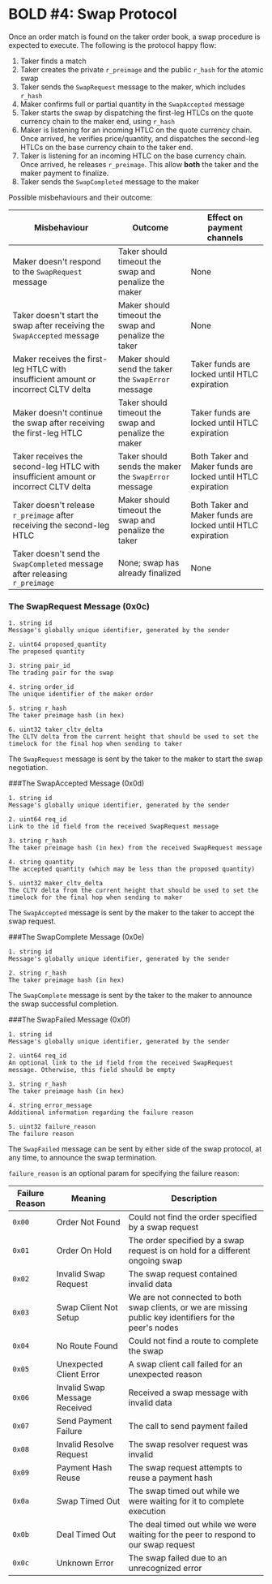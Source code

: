 # BOLD #4: Swap Protocol

Once an order match is found on the taker order book, a swap procedure is expected to execute. The following is the protocol happy flow: 

1. Taker finds a match
2. Taker creates the private `r_preimage` and the public `r_hash` for the atomic swap
3. Taker sends the `SwapRequest` message to the maker, which includes `r_hash`
4. Maker confirms full or partial quantity in the `SwapAccepted` message
5. Taker starts the swap by dispatching the first-leg HTLCs on the quote currency chain to the maker end, using `r_hash`
6. Maker is listening for an incoming HTLC on the quote currency chain. Once arrived, he verifies price/quantity, and dispatches the second-leg HTLCs on the base currency chain to the taker end.
7. Taker is listening for an incoming HTLC on the base currency chain. Once arrived, he releases `r_preimage`. This allow **both** the taker and the maker payment to finalize.
9. Taker sends the `SwapCompleted` message to the maker

Possible misbehaviours and their outcome:

| Misbehaviour                                                                        | Outcome                                               | Effect on payment channels 
|-------------------------------------------------------------------------------------|-------------------------------------------------------|------------------------------------------------------------|
| Maker doesn't respond to the `SwapRequest` message                                  | Taker should timeout the swap and penalize the maker  | None                                                       |
| Taker doesn't start the swap after receiving the `SwapAccepted` message             | Maker should timeout the swap and penalize the taker  | None                                                       |
| Maker receives the first-leg HTLC with insufficient amount or incorrect CLTV delta  | Maker should send the taker the `SwapError` message   | Taker funds are locked until HTLC expiration               |
| Maker doesn't continue the swap after receiving the first-leg HTLC                  | Taker should timeout the swap and penalize the maker  | Taker funds are locked until HTLC expiration               |
| Taker receives the second-leg HTLC with insufficient amount or incorrect CLTV delta | Taker should sends the maker the `SwapError` message  | Both Taker and Maker funds are locked until HTLC expiration|
| Taker doesn't release `r_preimage` after receiving the second-leg HTLC              | Maker should timeout the swap and penalize the taker  | Both Taker and Maker funds are locked until HTLC expiration|
| Taker doesn't send the `SwapCompleted` message after releasing `r_preimage`         | None; swap has already finalized                      | None                                                       |

### The SwapRequest Message (0x0c)

	1. string id
	Message's globally unique identifier, generated by the sender 

    2. uint64 proposed_quantity
    The proposed quantity

    3. string pair_id
    The trading pair for the swap

    4. string order_id
    The unique identifier of the maker order

	5. string r_hash
	The taker preimage hash (in hex)

	6. uint32 taker_cltv_delta
    The CLTV delta from the current height that should be used to set the timelock for the final hop when sending to taker

The `SwapRequest` message is sent by the taker to the maker to start the swap negotiation. 

###The SwapAccepted Message (0x0d)

    1. string id
	Message's globally unique identifier, generated by the sender 
	
    2. uint64 req_id
    Link to the id field from the received SwapRequest message

	3. string r_hash
    The taker preimage hash (in hex) from the received SwapRequest message

	4. string quantity
	The accepted quantity (which may be less than the proposed quantity)

	5. uint32 maker_cltv_delta
    The CLTV delta from the current height that should be used to set the timelock for the final hop when sending to maker

The `SwapAccepted` message is sent by the maker to the taker to accept the swap request.

###The SwapComplete Message (0x0e)

	1. string id
	Message's globally unique identifier, generated by the sender 

	2. string r_hash
    The taker preimage hash (in hex)

The `SwapComplete` message is sent by the taker to the maker to announce the swap successful completion. 

###The SwapFailed Message (0x0f)

	1. string id
	Message's globally unique identifier, generated by the sender 

    2. uint64 req_id
    An optional link to the id field from the received SwapRequest message. Otherwise, this field should be empty

	3. string r_hash
	The taker preimage hash (in hex)

	4. string error_message
	Additional information regarding the failure reason

	5. uint32 failure_reason
	The failure reason

The `SwapFailed` message can be sent by either side of the swap protocol, at any time, to announce the swap termination.

`failure_reason` is an optional param for specifying the failure reason:

| Failure Reason | Meaning                       | Description                                                                                              |
|----------------|-------------------------------|----------------------------------------------------------------------------------------------------------|
| `0x00`         | Order Not Found               | Could not find the order specified by a swap request                                                     |
| `0x01`         | Order On Hold                 | The order specified by a swap request is on hold for a different ongoing swap                            |
| `0x02`         | Invalid Swap Request          | The swap request contained invalid data                                                                  |
| `0x03`         | Swap Client Not Setup         | We are not connected to both swap clients, or we are missing public key identifiers for the peer's nodes |
| `0x04`         | No Route Found                | Could not find a route to complete the swap                                                              |
| `0x05`         | Unexpected Client Error       | A swap client call failed for an unexpected reason                                                       |
| `0x06`         | Invalid Swap Message Received | Received a swap message with invalid data                                                                |
| `0x07`         | Send Payment Failure          | The call to send payment failed                                                                          |
| `0x08`         | Invalid Resolve Request       | The swap resolver request was invalid                                                                    |
| `0x09`         | Payment Hash Reuse            | The swap request attempts to reuse a payment hash                                                        |
| `0x0a`         | Swap Timed Out                | The swap timed out while we were waiting for it to complete execution                                    |
| `0x0b`         | Deal Timed Out                | The deal timed out while we were waiting for the peer to respond to our swap request                     |                                         |
| `0x0c`         | Unknown Error                 | The swap failed due to an unrecognized error                                                             |

